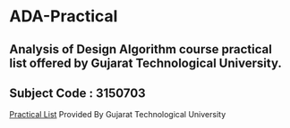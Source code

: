 # ADA-Practical

## Analysis of Design Algorithm course practical list offered by Gujarat Technological University.
## Subject Code : 3150703

<a href="https://github.com/PritSapariya/ADA-Practical/blob/master/ADA_practical_list.pdf">Practical List</a> Provided By Gujarat Technological University
